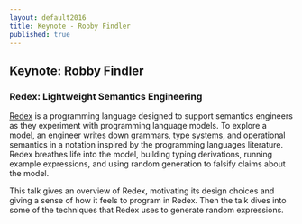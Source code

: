 ```yaml
---
layout: default2016
title: Keynote - Robby Findler
published: true
---
```


## Keynote: Robby Findler

### Redex: Lightweight Semantics Engineering

[Redex](https://redex.racket-lang.org/) is a programming language designed to support semantics engineers as they experiment with programming language models. To explore a model, an engineer writes down grammars, type systems, and operational semantics in a notation inspired by the programming languages literature. Redex breathes life into the model, building typing derivations, running example expressions, and using random generation to falsify claims about the model.

This talk gives an overview of Redex, motivating its design choices and giving a sense of how it feels to program in Redex. Then the talk dives into some of the techniques that Redex uses to generate random expressions.
